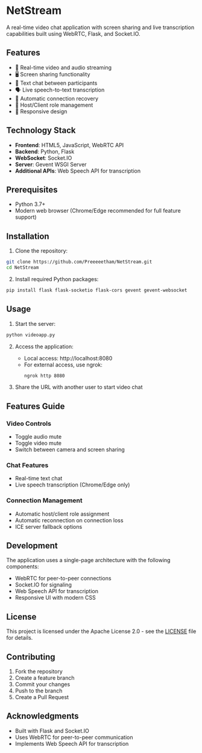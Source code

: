 # NetStream

A real-time video chat application with screen sharing and live transcription capabilities built using WebRTC, Flask, and Socket.IO.

## Features

- 🎥 Real-time video and audio streaming
- 🖥️ Screen sharing functionality
- 💬 Text chat between participants
- 🗣️ Live speech-to-text transcription
- 🔄 Automatic connection recovery
- 👥 Host/Client role management
- 📱 Responsive design

## Technology Stack

- **Frontend**: HTML5, JavaScript, WebRTC API
- **Backend**: Python, Flask
- **WebSocket**: Socket.IO
- **Server**: Gevent WSGI Server
- **Additional APIs**: Web Speech API for transcription

## Prerequisites

- Python 3.7+
- Modern web browser (Chrome/Edge recommended for full feature support)

## Installation

1. Clone the repository:
```sh
git clone https://github.com/Preeeeetham/NetStream.git
cd NetStream
```

2. Install required Python packages:
```sh
pip install flask flask-socketio flask-cors gevent gevent-websocket
```

## Usage

1. Start the server:
```sh
python videoapp.py
```

2. Access the application:
   - Local access: http://localhost:8080
   - For external access, use ngrok:
     ```sh
     ngrok http 8080
     ```

3. Share the URL with another user to start video chat

## Features Guide

### Video Controls
- Toggle audio mute
- Toggle video mute
- Switch between camera and screen sharing

### Chat Features
- Real-time text chat
- Live speech transcription (Chrome/Edge only)

### Connection Management
- Automatic host/client role assignment
- Automatic reconnection on connection loss
- ICE server fallback options

## Development

The application uses a single-page architecture with the following components:
- WebRTC for peer-to-peer connections
- Socket.IO for signaling
- Web Speech API for transcription
- Responsive UI with modern CSS

## License

This project is licensed under the Apache License 2.0 - see the [LICENSE](LICENSE) file for details.

## Contributing

1. Fork the repository
2. Create a feature branch
3. Commit your changes
4. Push to the branch
5. Create a Pull Request

## Acknowledgments

- Built with Flask and Socket.IO
- Uses WebRTC for peer-to-peer communication
- Implements Web Speech API for transcription